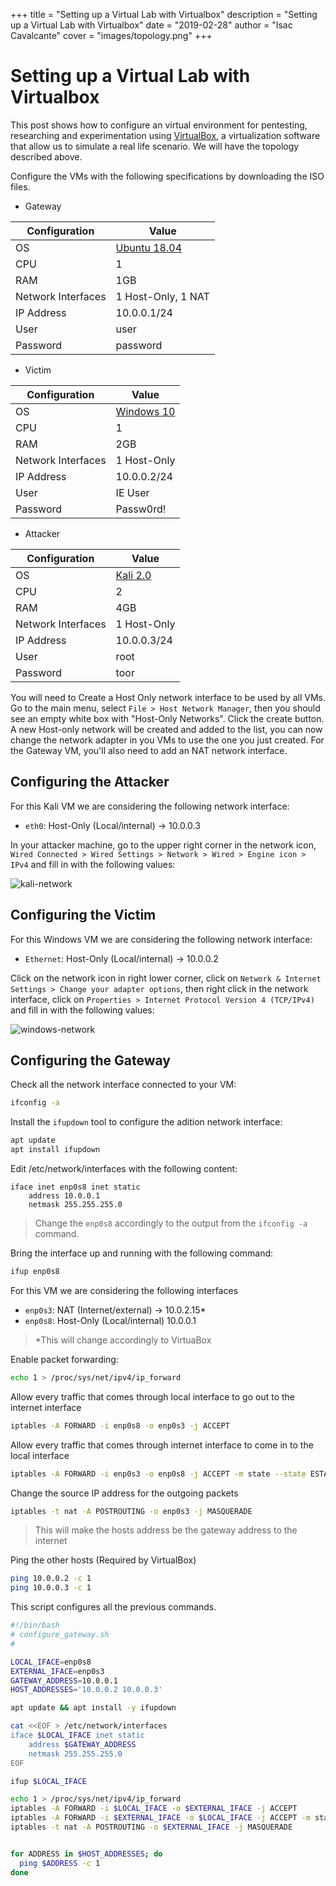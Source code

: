 +++
title = "Setting up a Virtual Lab with Virtualbox"
description = "Setting up a Virtual Lab with Virtualbox"
date = "2019-02-28"
author = "Isac Cavalcante"
cover = "images/topology.png"
+++
# Setting up a Virtual Lab with Virtualbox

This post shows how to configure an virtual environment for pentesting, researching and experimentation using [VirtualBox](https://www.virtualbox.org), a virtualization software that allow us to simulate a real life scenario. We will have the topology described above.

Configure the VMs with the following specifications by downloading the ISO files.

* Gateway

| Configuration      | Value   |
|--------------------|---------|
| OS                 | [Ubuntu 18.04](http://ubuntu.c3sl.ufpr.br/releases/18.04.3/ubuntu-18.04.3-live-server-amd64.iso)   |
| CPU                | 1                   |
| RAM                | 1GB                 |
| Network Interfaces | 1 Host-Only, 1 NAT  |
| IP Address         | 10.0.0.1/24         |
| User               | user                |
| Password           | password            |

* Victim

| Configuration      | Value   |
|--------------------|---------|
| OS                 | [Windows 10](https://az792536.vo.msecnd.net/vms/VMBuild_20190311/VirtualBox/MSEdge/MSEdge.Win10.VirtualBox.zip)   |
| CPU                | 1            |
| RAM                | 2GB          |
| Network Interfaces | 1 Host-Only  |
| IP Address         | 10.0.0.2/24  |
| User               | IE User      |
| Password           | Passw0rd!    |

* Attacker

| Configuration      | Value   |
|--------------------|---------|
| OS                 | [Kali 2.0](https://cdimage.kali.org/kali-2019.3/kali-linux-2019.3-amd64.iso)   |
| CPU                | 2            |
| RAM                | 4GB          |
| Network Interfaces | 1 Host-Only  |
| IP Address         | 10.0.0.3/24  |
| User               | root         |
| Password           | toor         |

You will need to Create a Host Only network interface to be used by all VMs. Go to the main menu, select `File > Host Network Manager`, then you should see an empty white box with "Host-Only Networks". Click the create button. A new Host-only network will be created and added to the list, you can now change the network adapter in you VMs to use the one you just created. For the Gateway VM, you'll also need to add an NAT network interface.


## Configuring the Attacker

For this Kali VM we are considering the following network interface:

* `eth0`: Host-Only (Local/internal) -> 10.0.0.3

In your attacker machine, go to the upper right corner in the network icon, `Wired Connected > Wired Settings > Network > Wired > Engine icon > IPv4` and fill in with the following values:

![kali-network](/images/kali-network.png)


## Configuring the Victim

For this Windows VM we are considering the following network interface:

* `Ethernet`: Host-Only (Local/internal) -> 10.0.0.2

Click on the network icon in right lower corner, click on `Network & Internet Settings > Change your adapter options`, then right click in the network interface, click on `Properties > Internet Protocol Version 4 (TCP/IPv4)` and fill in with the following values:

![windows-network](/images/windows-network.png)

## Configuring the Gateway


Check all the network interface connected to your VM:
```sh
ifconfig -a

```

Install the `ifupdown` tool to configure the adition network interface:
```sh
apt update
apt install ifupdown
```

Edit /etc/network/interfaces with the following content:
```
iface inet enp0s8 inet static
	address 10.0.0.1
	netmask 255.255.255.0
```
> Change the `enp0s8` accordingly to the output from the `ifconfig -a` command.


Bring the interface up and running with the following command:
```sh
ifup enp0s8
```

For this VM we are considering the following interfaces

* `enp0s3`: NAT (Internet/external) -> 10.0.2.15*
* `enp0s8`: Host-Only (Local/internal) 10.0.0.1

> \*This will change accordingly to VirtuaBox

Enable packet forwarding:
```sh
echo 1 > /proc/sys/net/ipv4/ip_forward
```
Allow every traffic that comes through local interface to go out to the internet interface
```sh
iptables -A FORWARD -i enp0s8 -o enp0s3 -j ACCEPT 
```

Allow every traffic that comes through internet interface to come in to the local interface
```sh
iptables -A FORWARD -i enp0s3 -o enp0s8 -j ACCEPT -m state --state ESTABLISHED,RELATED 
```

Change the source IP address for the outgoing packets
```sh
iptables -t nat -A POSTROUTING -o enp0s3 -j MASQUERADE 
```
> This will make the hosts address be the gateway address to the internet


Ping the other hosts (Required by VirtualBox)
```sh
ping 10.0.0.2 -c 1
ping 10.0.0.3 -c 1
```



This script configures all the previous commands. 
```bash
#!/bin/bash
# configure_gateway.sh
# 

LOCAL_IFACE=enp0s8
EXTERNAL_IFACE=enp0s3
GATEWAY_ADDRESS=10.0.0.1
HOST_ADDRESSES='10.0.0.2 10.0.0.3'

apt update && apt install -y ifupdown 

cat <<EOF > /etc/network/interfaces
iface $LOCAL_IFACE inet static
	address $GATEWAY_ADDRESS
	netmask 255.255.255.0
EOF

ifup $LOCAL_IFACE

echo 1 > /proc/sys/net/ipv4/ip_forward
iptables -A FORWARD -i $LOCAL_IFACE -o $EXTERNAL_IFACE -j ACCEPT 
iptables -A FORWARD -i $EXTERNAL_IFACE -o $LOCAL_IFACE -j ACCEPT -m state --state ESTABLISHED,RELATED 
iptables -t nat -A POSTROUTING -o $EXTERNAL_IFACE -j MASQUERADE 


for ADDRESS in $HOST_ADDRESSES; do
  ping $ADDRESS -c 1
done
```